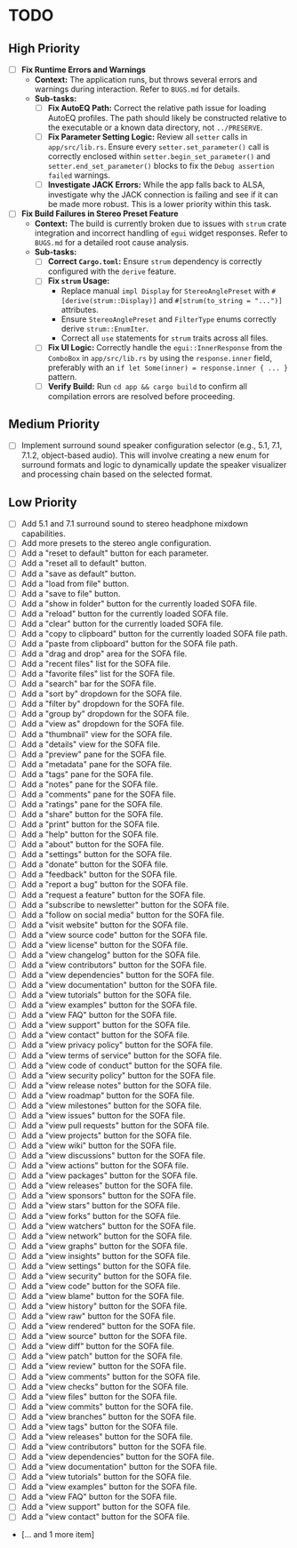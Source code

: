 # TODO

## High Priority

- [ ] **Fix Runtime Errors and Warnings**
  - **Context:** The application runs, but throws several errors and warnings during interaction. Refer to `BUGS.md` for details.
  - **Sub-tasks:**
    - [ ] **Fix AutoEQ Path:** Correct the relative path issue for loading AutoEQ profiles. The path should likely be constructed relative to the executable or a known data directory, not `../PRESERVE`.
    - [ ] **Fix Parameter Setting Logic:** Review all `setter` calls in `app/src/lib.rs`. Ensure every `setter.set_parameter()` call is correctly enclosed within `setter.begin_set_parameter()` and `setter.end_set_parameter()` blocks to fix the `Debug assertion failed` warnings.
    - [ ] **Investigate JACK Errors:** While the app falls back to ALSA, investigate why the JACK connection is failing and see if it can be made more robust. This is a lower priority within this task.

- [ ] **Fix Build Failures in Stereo Preset Feature**
  - **Context:** The build is currently broken due to issues with `strum` crate integration and incorrect handling of `egui` widget responses. Refer to `BUGS.md` for a detailed root cause analysis.
  - **Sub-tasks:**
    - [ ] **Correct `Cargo.toml`:** Ensure `strum` dependency is correctly configured with the `derive` feature.
    - [ ] **Fix `strum` Usage:**
      - Replace manual `impl Display` for `StereoAnglePreset` with `#[derive(strum::Display)]` and `#[strum(to_string = "...")]` attributes.
      - Ensure `StereoAnglePreset` and `FilterType` enums correctly derive `strum::EnumIter`.
      - Correct all `use` statements for `strum` traits across all files.
    - [ ] **Fix UI Logic:** Correctly handle the `egui::InnerResponse` from the `ComboBox` in `app/src/lib.rs` by using the `response.inner` field, preferably with an `if let Some(inner) = response.inner { ... }` pattern.
    - [ ] **Verify Build:** Run `cd app && cargo build` to confirm all compilation errors are resolved before proceeding.

## Medium Priority

- [ ] Implement surround sound speaker configuration selector (e.g., 5.1, 7.1, 7.1.2, object-based audio). This will involve creating a new enum for surround formats and logic to dynamically update the speaker visualizer and processing chain based on the selected format.


## Low Priority

- [ ] Add 5.1 and 7.1 surround sound to stereo headphone mixdown capabilities.
- [ ] Add more presets to the stereo angle configuration.
- [ ] Add a "reset to default" button for each parameter.
- [ ] Add a "reset all to default" button.
- [ ] Add a "save as default" button.
- [ ] Add a "load from file" button.
- [ ] Add a "save to file" button.
- [ ] Add a "show in folder" button for the currently loaded SOFA file.
- [ ] Add a "reload" button for the currently loaded SOFA file.
- [ ] Add a "clear" button for the currently loaded SOFA file.
- [ ] Add a "copy to clipboard" button for the currently loaded SOFA file path.
- [ ] Add a "paste from clipboard" button for the SOFA file path.
- [ ] Add a "drag and drop" area for the SOFA file.
- [ ] Add a "recent files" list for the SOFA file.
- [ ] Add a "favorite files" list for the SOFA file.
- [ ] Add a "search" bar for the SOFA file.
- [ ] Add a "sort by" dropdown for the SOFA file.
- [ ] Add a "filter by" dropdown for the SOFA file.
- [ ] Add a "group by" dropdown for the SOFA file.
- [ ] Add a "view as" dropdown for the SOFA file.
- [ ] Add a "thumbnail" view for the SOFA file.
- [ ] Add a "details" view for the SOFA file.
- [ ] Add a "preview" pane for the SOFA file.
- [ ] Add a "metadata" pane for the SOFA file.
- [ ] Add a "tags" pane for the SOFA file.
- [ ] Add a "notes" pane for the SOFA file.
- [ ] Add a "comments" pane for the SOFA file.
- [ ] Add a "ratings" pane for the SOFA file.
- [ ] Add a "share" button for the SOFA file.
- [ ] Add a "print" button for the SOFA file.
- [ ] Add a "help" button for the SOFA file.
- [ ] Add a "about" button for the SOFA file.
- [ ] Add a "settings" button for the SOFA file.
- [ ] Add a "donate" button for the SOFA file.
- [ ] Add a "feedback" button for the SOFA file.
- [ ] Add a "report a bug" button for the SOFA file.
- [ ] Add a "request a feature" button for the SOFA file.
- [ ] Add a "subscribe to newsletter" button for the SOFA file.
- [ ] Add a "follow on social media" button for the SOFA file.
- [ ] Add a "visit website" button for the SOFA file.
- [ ] Add a "view source code" button for the SOFA file.
- [ ] Add a "view license" button for the SOFA file.
- [ ] Add a "view changelog" button for the SOFA file.
- [ ] Add a "view contributors" button for the SOFA file.
- [ ] Add a "view dependencies" button for the SOFA file.
- [ ] Add a "view documentation" button for the SOFA file.
- [ ] Add a "view tutorials" button for the SOFA file.
- [ ] Add a "view examples" button for the SOFA file.
- [ ] Add a "view FAQ" button for the SOFA file.
- [ ] Add a "view support" button for the SOFA file.
- [ ] Add a "view contact" button for the SOFA file.
- [ ] Add a "view privacy policy" button for the SOFA file.
- [ ] Add a "view terms of service" button for the SOFA file.
- [ ] Add a "view code of conduct" button for the SOFA file.
- [ ] Add a "view security policy" button for the SOFA file.
- [ ] Add a "view release notes" button for the SOFA file.
- [ ] Add a "view roadmap" button for the SOFA file.
- [ ] Add a "view milestones" button for the SOFA file.
- [ ] Add a "view issues" button for the SOFA file.
- [ ] Add a "view pull requests" button for the SOFA file.
- [ ] Add a "view projects" button for the SOFA file.
- [ ] Add a "view wiki" button for the SOFA file.
- [ ] Add a "view discussions" button for the SOFA file.
- [ ] Add a "view actions" button for the SOFA file.
- [ ] Add a "view packages" button for the SOFA file.
- [ ] Add a "view releases" button for the SOFA file.
- [ ] Add a "view sponsors" button for the SOFA file.
- [ ] Add a "view stars" button for the SOFA file.
- [ ] Add a "view forks" button for the SOFA file.
- [ ] Add a "view watchers" button for the SOFA file.
- [ ] Add a "view network" button for the SOFA file.
- [ ] Add a "view graphs" button for the SOFA file.
- [ ] Add a "view insights" button for the SOFA file.
- [ ] Add a "view settings" button for the SOFA file.
- [ ] Add a "view security" button for the SOFA file.
- [ ] Add a "view code" button for the SOFA file.
- [ ] Add a "view blame" button for the SOFA file.
- [ ] Add a "view history" button for the SOFA file.
- [ ] Add a "view raw" button for the SOFA file.
- [ ] Add a "view rendered" button for the SOFA file.
- [ ] Add a "view source" button for the SOFA file.
- [ ] Add a "view diff" button for the SOFA file.
- [ ] Add a "view patch" button for the SOFA file.
- [ ] Add a "view review" button for the SOFA file.
- [ ] Add a "view comments" button for the SOFA file.
- [ ] Add a "view checks" button for the SOFA file.
- [ ] Add a "view files" button for the SOFA file.
- [ ] Add a "view commits" button for the SOFA file.
- [ ] Add a "view branches" button for the SOFA file.
- [ ] Add a "view tags" button for the SOFA file.
- [ ] Add a "view releases" button for the SOFA file.
- [ ] Add a "view contributors" button for the SOFA file.
- [ ] Add a "view dependencies" button for the SOFA file.
- [ ] Add a "view documentation" button for the SOFA file.
- [ ] Add a "view tutorials" button for the SOFA file.
- [ ] Add a "view examples" button for the SOFA file.
- [ ] Add a "view FAQ" button for the SOFA file.
- [ ] Add a "view support" button for the SOFA file.
- [ ] Add a "view contact" button for the SOFA file.
- [... and 1 more item]